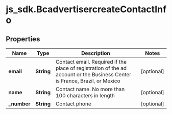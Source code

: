 # js_sdk.BcadvertisercreateContactInfo

## Properties
Name | Type | Description | Notes
------------ | ------------- | ------------- | -------------
**email** | **String** | Contact email. Required if the place of registration of the ad account or the Business Center is France, Brazil, or Mexico | [optional] 
**name** | **String** | Contact name. No more than 100 characters in length | [optional] 
**_number** | **String** | Contact phone | [optional] 
